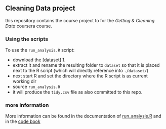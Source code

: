 ## Cleaning Data project
this repository contains the course project to for the _Getting & Cleaning Data_ coursera course. 

### Using the scripts
To use the `run_analysis.R` script:
 
* download the [dataset] [1].
* extract it and rename the resulting folder to `dataset` so that it is placed next to the R script (which will directly reference into `./dataset/`)
* next start R and set the directory where the R script is as current working dir
* source `run_analysis.R`
* it will produce the `tidy.csv` file as also committed to this repo. 

### more information
More information can be found in the documentation of [run_analysis.R](run_analysis.R) and in the [code book](code_book.md)



[1]: https://d396qusza40orc.cloudfront.net/getdata%2Fprojectfiles%2FUCI%20HAR%20Dataset.zip